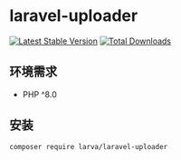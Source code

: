 # laravel-uploader

[![Latest Stable Version](https://poser.pugx.org/larva/laravel-uploader/v/stable.png)](https://packagist.org/packages/larva/laravel-uploader)
[![Total Downloads](https://poser.pugx.org/larva/laravel-uploader/downloads.png)](https://packagist.org/packages/larva/laravel-uploader)



 
## 环境需求

- PHP ^8.0

## 安装

```bash
composer require larva/laravel-uploader
```
